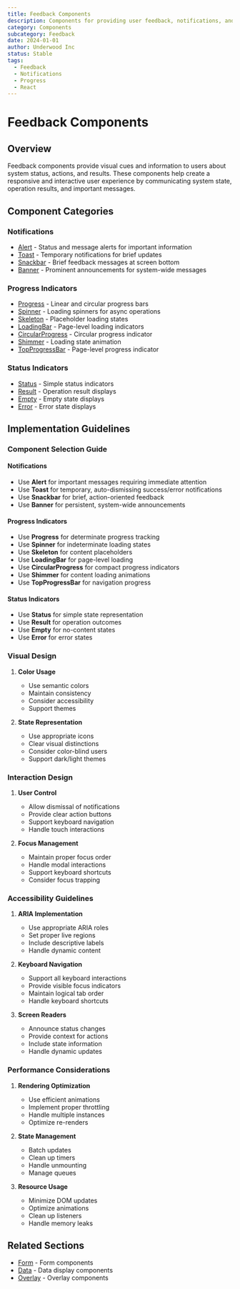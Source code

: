 ```yaml
---
title: Feedback Components
description: Components for providing user feedback, notifications, and status indicators
category: Components
subcategory: Feedback
date: 2024-01-01
author: Underwood Inc
status: Stable
tags:
  - Feedback
  - Notifications
  - Progress
  - React
---
```


# Feedback Components

## Overview

Feedback components provide visual cues and information to users about system status, actions, and results. These components help create a responsive and interactive user experience by communicating system state, operation results, and important messages.

## Component Categories

### Notifications

- [Alert](./notifications/alert.md) - Status and message alerts for important information
- [Toast](./notifications/toast.md) - Temporary notifications for brief updates
- [Snackbar](./notifications/snackbar.md) - Brief feedback messages at screen bottom
- [Banner](./notifications/banner.md) - Prominent announcements for system-wide messages

### Progress Indicators

- [Progress](./progress-indicators/progress.md) - Linear and circular progress bars
- [Spinner](./progress-indicators/spinner.md) - Loading spinners for async operations
- [Skeleton](./progress-indicators/skeleton.md) - Placeholder loading states
- [LoadingBar](./progress-indicators/loading-bar.md) - Page-level loading indicators
- [CircularProgress](./progress-indicators/circular-progress.md) - Circular progress indicator
- [Shimmer](./progress-indicators/shimmer.md) - Loading state animation
- [TopProgressBar](./progress-indicators/top-progress-bar.md) - Page-level progress indicator

### Status Indicators

- [Status](./status-indicators/status.md) - Simple status indicators
- [Result](./status-indicators/result.md) - Operation result displays
- [Empty](./status-indicators/empty.md) - Empty state displays
- [Error](./status-indicators/error.md) - Error state displays

## Implementation Guidelines

### Component Selection Guide

#### Notifications
- Use **Alert** for important messages requiring immediate attention
- Use **Toast** for temporary, auto-dismissing success/error notifications
- Use **Snackbar** for brief, action-oriented feedback
- Use **Banner** for persistent, system-wide announcements

#### Progress Indicators
- Use **Progress** for determinate progress tracking
- Use **Spinner** for indeterminate loading states
- Use **Skeleton** for content placeholders
- Use **LoadingBar** for page-level loading
- Use **CircularProgress** for compact progress indicators
- Use **Shimmer** for content loading animations
- Use **TopProgressBar** for navigation progress

#### Status Indicators
- Use **Status** for simple state representation
- Use **Result** for operation outcomes
- Use **Empty** for no-content states
- Use **Error** for error states

### Visual Design

1. **Color Usage**
   - Use semantic colors
   - Maintain consistency
   - Consider accessibility
   - Support themes

2. **State Representation**
   - Use appropriate icons
   - Clear visual distinctions
   - Consider color-blind users
   - Support dark/light themes

### Interaction Design

1. **User Control**
   - Allow dismissal of notifications
   - Provide clear action buttons
   - Support keyboard navigation
   - Handle touch interactions

2. **Focus Management**
   - Maintain proper focus order
   - Handle modal interactions
   - Support keyboard shortcuts
   - Consider focus trapping

### Accessibility Guidelines

1. **ARIA Implementation**
   - Use appropriate ARIA roles
   - Set proper live regions
   - Include descriptive labels
   - Handle dynamic content

2. **Keyboard Navigation**
   - Support all keyboard interactions
   - Provide visible focus indicators
   - Maintain logical tab order
   - Handle keyboard shortcuts

3. **Screen Readers**
   - Announce status changes
   - Provide context for actions
   - Include state information
   - Handle dynamic updates

### Performance Considerations

1. **Rendering Optimization**
   - Use efficient animations
   - Implement proper throttling
   - Handle multiple instances
   - Optimize re-renders

2. **State Management**
   - Batch updates
   - Clean up timers
   - Handle unmounting
   - Manage queues

3. **Resource Usage**
   - Minimize DOM updates
   - Optimize animations
   - Clean up listeners
   - Handle memory leaks

## Related Sections

- [Form](../form/index.md) - Form components
- [Data](../data/index.md) - Data display components
- [Overlay](../overlay/index.md) - Overlay components 